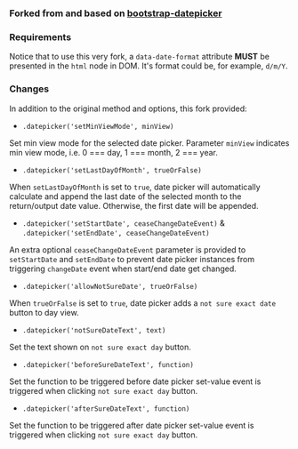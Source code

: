 ### Forked from and based on [bootstrap-datepicker](https://github.com/eternicode/bootstrap-datepicker/)

### Requirements

Notice that to use this very fork, a `data-date-format` attribute __MUST__ be presented in the `html` node in DOM. It's format could be, for example, `d/m/Y`.

### Changes

In addition to the original method and options, this fork provided:

* `.datepicker('setMinViewMode', minView)`

Set min view mode for the selected date picker. Parameter `minView` indicates min view mode, i.e. 0 === day, 1 === month, 2 === year.

* `.datepicker('setLastDayOfMonth', trueOrFalse)`

When `setLastDayOfMonth` is set to `true`, date picker will automatically calculate and append the last date of the selected month to the return/output date value. Otherwise, the first date will be appended.

* `.datepicker('setStartDate', ceaseChangeDateEvent)` & `.datepicker('setEndDate', ceaseChangeDateEvent)`

An extra optional `ceaseChangeDateEvent` parameter is provided to `setStartDate` and `setEndDate` to prevent date picker instances from triggering `changeDate` event when start/end date get changed.

* `.datepicker('allowNotSureDate', trueOrFalse)`

When `trueOrFalse` is set to `true`, date picker adds a `not sure exact date` button to day view.

* `.datepicker('notSureDateText', text)`

Set the text shown on `not sure exact day` button.

* `.datepicker('beforeSureDateText', function)`

Set the function to be triggered before date picker set-value event is triggered when clicking `not sure exact day` button.

* `.datepicker('afterSureDateText', function)`

Set the function to be triggered after date picker set-value event is triggered when clicking `not sure exact day` button.
